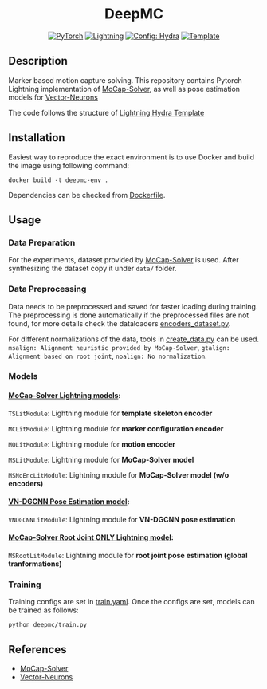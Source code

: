 <div align="center">

# DeepMC

<a href="https://pytorch.org/get-started/locally/"><img alt="PyTorch" src="https://img.shields.io/badge/PyTorch-ee4c2c?logo=pytorch&logoColor=white"></a>
<a href="https://pytorchlightning.ai/"><img alt="Lightning" src="https://img.shields.io/badge/-Lightning-792ee5?logo=pytorchlightning&logoColor=white"></a>
<a href="https://hydra.cc/"><img alt="Config: Hydra" src="https://img.shields.io/badge/Config-Hydra-89b8cd"></a>
<a href="https://github.com/ashleve/lightning-hydra-template"><img alt="Template" src="https://img.shields.io/badge/-Lightning--Hydra--Template-017F2F?style=flat&logo=github&labelColor=gray"></a><br>

</div>

## Description

Marker based motion capture solving. This repository contains Pytorch Lightning implementation of [MoCap-Solver](https://github.com/NetEase-GameAI/MoCap-Solver), as well as pose estimation models for [Vector-Neurons](https://github.com/FlyingGiraffe/vnn)

The code follows the structure of [Lightning Hydra Template](https://github.com/ashleve/lightning-hydra-template)

## Installation

Easiest way to reproduce the exact environment is to use Docker and build the image using following command:
```
docker build -t deepmc-env .
```

Dependencies can be checked from [Dockerfile](https://github.com/beyaldiz/DeepMC/blob/main/Dockerfile).

## Usage

### Data Preparation

For the experiments, dataset provided by [MoCap-Solver](https://github.com/NetEase-GameAI/MoCap-Solver) is used. After synthesizing the dataset copy it under `data/` folder.

### Data Preprocessing

Data needs to be preprocessed and saved for faster loading during training. The preprocessing is done automatically if the preprocessed files are not found, for more details check the dataloaders [encoders_dataset.py](https://github.com/beyaldiz/DeepMC/blob/main/deepmc/datamodules/components/MoCap_Solver/encoders_dataset.py).

For different normalizations of the data, tools in [create_data.py](https://github.com/beyaldiz/DeepMC/blob/main/deepmc/utils/MoCap_Solver/create_data.py) can be used. `msalign: Alignment heuristic provided by MoCap-Solver`, `gtalign: Alignment based on root joint`, `noalign: No normalization`.

### Models

#### [MoCap-Solver Lightning models](https://github.com/beyaldiz/DeepMC/blob/main/deepmc/models/ms_module.py):

`TSLitModule`: Lightning module for __template skeleton encoder__

`MCLitModule`: Lightning module for __marker configuration encoder__

`MOLitModule`: Lightning module for __motion encoder__

`MSLitModule`: Lightning module for __MoCap-Solver model__

`MSNoEncLitModule`: Lightning module for __MoCap-Solver model (w/o encoders)__

#### [VN-DGCNN Pose Estimation model](https://github.com/beyaldiz/DeepMC/blob/main/deepmc/models/vn_dgcnn_pose_module.py):

`VNDGCNNLitModule`: Lightning module for __VN-DGCNN pose estimation__

#### [MoCap-Solver Root Joint ONLY Lightning model](https://github.com/beyaldiz/DeepMC/blob/main/deepmc/models/ms_root_module.py):

`MSRootLitModule`: Lightning module for __root joint pose estimation (global tranformations)__

### Training

Training configs are set in [train.yaml](https://github.com/beyaldiz/DeepMC/blob/main/configs/train.yaml). Once the configs are set, models can be trained as follows:
```
python deepmc/train.py
```

## References
- [MoCap-Solver](https://github.com/NetEase-GameAI/MoCap-Solver)
- [Vector-Neurons](https://github.com/FlyingGiraffe/vnn)
